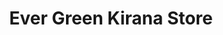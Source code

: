 ---
title: "Ever Green Kirana Store"
url: /hyderabad/ever-green-kirana-store/
shop: Lebensmittel
---